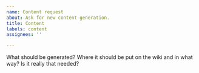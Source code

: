 ```yaml
---
name: Content request
about: Ask for new content generation.
title: Content
labels: content
assignees: ''

---
```


What should be generated?
Where it should be put on the wiki and in what way?
Is it really that needed?
